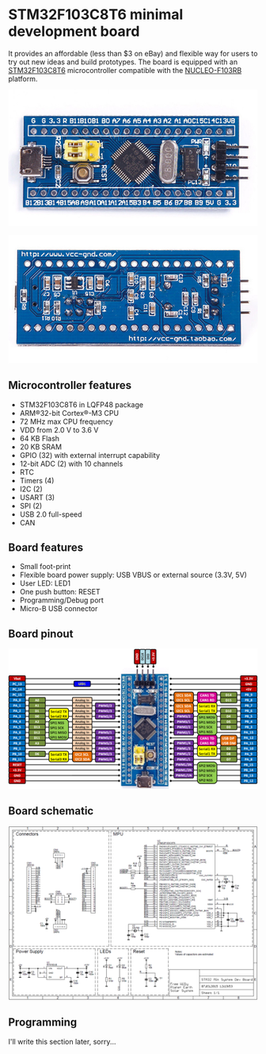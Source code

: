 # STM32F103C8T6 minimal development board

It provides an affordable (less than $3 on eBay) and flexible way for users to try out new ideas and build prototypes. The board is equipped with an [STM32F103C8T6](http://www.st.com/content/st_com/en/products/microcontrollers/stm32-32-bit-arm-cortex-mcus/stm32f1-series/stm32f103/stm32f103c8.html) microcontroller compatible with the [NUCLEO-F103RB](https://developer.mbed.org/platforms/ST-Nucleo-F103RB/) platform.

[![board front side](https://raw.githubusercontent.com/asakasinsky/STM32F103C8T6/master/doc/STM32F103C8T6_minimal_dev_board/front.jpg)](https://raw.githubusercontent.com/asakasinsky/STM32F103C8T6/master/doc/STM32F103C8T6_minimal_dev_board/front.jpg)

[![board back side](https://raw.githubusercontent.com/asakasinsky/STM32F103C8T6/master/doc/STM32F103C8T6_minimal_dev_board/back.jpg)](https://raw.githubusercontent.com/asakasinsky/STM32F103C8T6/master/doc/STM32F103C8T6_minimal_dev_board/back.jpg)

## Microcontroller features

- STM32F103C8T6 in LQFP48 package
- ARM®32-bit Cortex®-M3 CPU
- 72 MHz max CPU frequency
- VDD from 2.0 V to 3.6 V
- 64 KB Flash
- 20 KB SRAM
- GPIO (32) with external interrupt capability
- 12-bit ADC (2) with 10 channels
- RTC
- Timers (4)
- I2C (2)
- USART (3)
- SPI (2)
- USB 2.0 full-speed
- CAN

## Board features

- Small foot-print
- Flexible board power supply: USB VBUS or external source (3.3V, 5V)
- User LED: LED1
- One push button: RESET
- Programming/Debug port
- Micro-B USB connector

## Board pinout

[![Board pinout image](https://raw.githubusercontent.com/asakasinsky/STM32F103C8T6/master/doc/STM32F103C8T6_minimal_dev_board/pinout.png)](https://raw.githubusercontent.com/asakasinsky/STM32F103C8T6/master/doc/STM32F103C8T6_minimal_dev_board/pinout.png)

## Board schematic

[![Board schematic image](https://raw.githubusercontent.com/asakasinsky/STM32F103C8T6/master/doc/STM32F103C8T6_minimal_dev_board/schematic.png)](https://raw.githubusercontent.com/asakasinsky/STM32F103C8T6/master/doc/STM32F103C8T6_minimal_dev_board/schematic.png)


## Programming

I'll write this section later, sorry...
